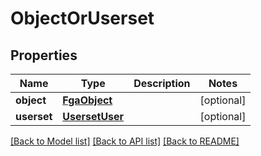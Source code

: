 # ObjectOrUserset


## Properties
Name | Type | Description | Notes
------------ | ------------- | ------------- | -------------
**object** | [**FgaObject**](FgaObject.md) |  | [optional] 
**userset** | [**UsersetUser**](UsersetUser.md) |  | [optional] 

[[Back to Model list]](../README.md#documentation-for-models) [[Back to API list]](../README.md#documentation-for-api-endpoints) [[Back to README]](../README.md)



